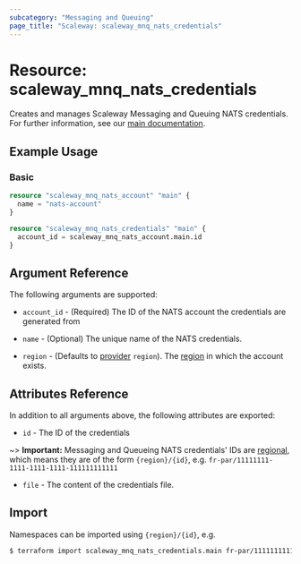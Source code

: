 ```yaml
---
subcategory: "Messaging and Queuing"
page_title: "Scaleway: scaleway_mnq_nats_credentials"
---
```


# Resource: scaleway_mnq_nats_credentials

Creates and manages Scaleway Messaging and Queuing NATS credentials.
For further information, see
our [main documentation](https://www.scaleway.com/en/docs/serverless/messaging/reference-content/nats-overview/).

## Example Usage

### Basic

```terraform
resource "scaleway_mnq_nats_account" "main" {
  name = "nats-account"
}

resource "scaleway_mnq_nats_credentials" "main" {
  account_id = scaleway_mnq_nats_account.main.id
}
```

## Argument Reference

The following arguments are supported:

- `account_id` - (Required) The ID of the NATS account the credentials are generated from

- `name` - (Optional) The unique name of the NATS credentials.

- `region` - (Defaults to [provider](../index.mds#arguments-reference) `region`). The [region](../guides/regions_and_zones.md#regions)
  in which the account exists.

## Attributes Reference

In addition to all arguments above, the following attributes are exported:

- `id` - The ID of the credentials

~> **Important:** Messaging and Queueing NATS credentials' IDs are [regional](../guides/regions_and_zones.md#resource-ids), which means they are of the form `{region}/{id}`, e.g. `fr-par/11111111-1111-1111-1111-111111111111`

- `file` - The content of the credentials file.

## Import

Namespaces can be imported using `{region}/{id}`, e.g.

```bash
$ terraform import scaleway_mnq_nats_credentials.main fr-par/11111111111111111111111111111111
```

